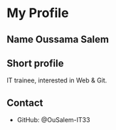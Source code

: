 # My Profile
## Name Oussama Salem
## Short profile
IT trainee, interested in Web & Git.
## Contact
- GitHub: @OuSalem-IT33